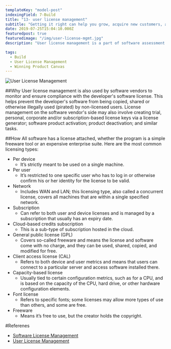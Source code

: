 ```yaml
---
templateKey: "model-post"
indexingField: 7-Build
title: "13- user license management"
subtitle: "Getting it right can help you grow, acquire new customers, and outlast your competition."
date: 2019-07-25T15:04:10.000Z
featuredpost: true
featuredimage: "/img/user-license-mgmt.jpg"
description: "User license management is a part of software assessment management (SAM) and is a process whose main focus is reducing and controlling overall IT costs. Software license management refers to the software tools or processes used by an organization to control and document where and how the company's software products are able to run in order to enforce and ensure compliance with software licenses (also known as an End-User License Agreement, or EULA)."

tags:
  - Build
  - User License Management
  - Winning Product Canvas
---
```


![User License Management](/img/user-license-mgmt.jpg)

##Why
User license management is also used by software vendors to monitor and ensure compliance with the developer's software license. This helps prevent the developer's software from being copied, shared or otherwise illegally used (pirated) by non-licensed users. License management on the software vendor's side may also involve creating trial, personal, corporate and/or subscription-based license keys via a license generator; software product activation; product deactivation; and similar tasks.

##How
All software has a license attached, whether the program is a simple freeware tool or an expensive enterprise suite.
Here are the most common licensing types:

- Per device
  - It’s strictly meant to be used on a single machine.
- Per user
  - It’s restricted to one specific user who has to log in or otherwise confirm his or her identity for the license to be valid.
- Network
  - Includes WAN and LAN; this licensing type, also called a concurrent license, covers all machines that are within a single specified network.
- Subscription
  - Can refer to both user and device licenses and is managed by a subscription that usually has an expiry date.
- Cloud-based credits subscription
  - This is a sub-type of subscription hosted in the cloud.
- General public license (GPL)
  - Covers so-called freeware and means the license and software come with no charge, and they can be used, shared, copied, and modified for free.
- Client access license (CAL)
  - Refers to both device and user metrics and means that users can connect to a particular server and access software installed there.
- Capacity-based license
  - Usually tied to certain configuration metrics, such as for a CPU, and is based on the capacity of the CPU, hard drive, or other hardware configuration elements.
- Font license
  - Refers to specific fonts; some licenses may allow more types of use than others, and some are free.
- Freeware
  - Means it’s free to use, but the creator holds the copyright.

#Referenes

- [Software License Management](https://www.webopedia.com/TERM/L/license_management.html)
- [User License Management ](https://www.sciencedirect.com/topics/computer-science/platform-architecture)
